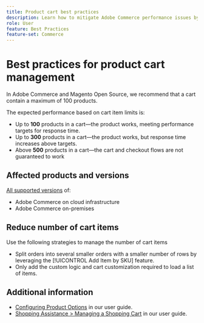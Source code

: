 ```yaml
---
title: Product cart best practices
description: Learn how to mitigate Adobe Commerce performance issues by limiting the number of products in a cart.
role: User
feature: Best Practices
feature-set: Commerce
---
```


# Best practices for product cart management

In Adobe Commerce and Magento Open Source, we recommend that a cart contain a maximum of 100 products.

The expected performance based on cart item limits is:

- Up to **100** products in a cart—the product works, meeting performance targets for response time.
- Up to **300** products in a cart—the product works, but response time increases above targets.
- Above **500** products in a cart—the cart and checkout flows are not guaranteed to work

## Affected products and versions

[All supported versions](../../../release/versions.md) of:

- Adobe Commerce on cloud infrastructure
- Adobe Commerce on-premises


## Reduce number of cart items

Use the following strategies to manage the number of cart items 

- Split orders into several smaller orders with a smaller number of rows by leveraging the [!UICONTROL Add Item by SKU] feature.
- Only add the custom logic and cart customization required to load a list of items.

## Additional information

- [Configuring Product Options](https://docs.magento.com/user-guide/catalog/inventory-product-stock-options.html) in our user guide.<br>
- [Shopping Assistance > Managing a Shopping Cart](https://docs.magento.com/user-guide/sales/shopping-assisted-cart-manage.html#method-2-add-item-by-sku) in our user guide.
